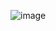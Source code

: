 ![image](https://github.com/damianczer/Simple-Login-Form/assets/73696290/c3c3bcfb-fa58-4159-a878-5261416af633)
